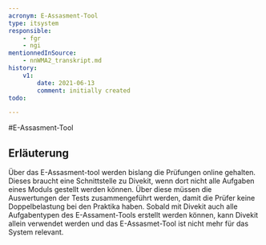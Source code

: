 ```yaml
---
acronym: E-Assasment-Tool     
type: itsystem
responsible:
    - fgr
    - ngi
mentionnedInSource: 
    - nnWMA2_transkript.md
history:
    v1:
        date: 2021-06-13
        comment: initially created
todo:

---
```


#E-Assasment-Tool     

## Erläuterung
Über das E-Assasment-tool werden bislang die Prüfungen online gehalten. 
Dieses braucht eine Schnittstelle zu Divekit, wenn dort nicht alle Aufgaben eines Moduls gestellt werden können. 
Über diese müssen die Auswertungen der Tests zusammengeführt werden, damit die Prüfer keine Doppelbelastung bei den Praktika haben. 
Sobald mit Divekit auch alle Aufgabentypen des E-Assament-Tools erstellt werden können, kann Divekit allein verwendet werden und das E-Assasmet-Tool ist nicht mehr für das System relevant. 
